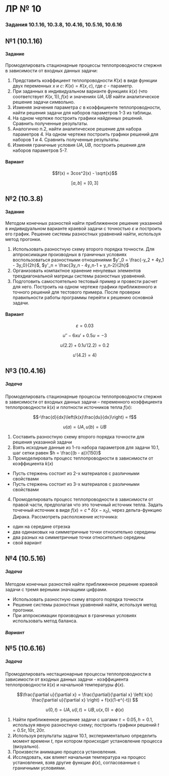 # ЛР № 10

### Задания 10.1.16, 10.3.8, 10.4.16, 10.5.16, 10.6.16

## №1 (10.1.16)
#### Задание
Промоделировать стационарные процессы теплопроводности стержня в зависимости от входных данных задачи:
1. Представить коэффициент теплопроводности $K(x)$ в виде функции двух переменных $x$ и $с$: $K(x)=K(x,c)$, где $с$ - параметр.
2. При заданных в индивидуальном варианте функциях $k(x)$ (что соответствует $K(x,1)), f(x)$ и значениях $UA, UB$ найти аналитическое решение задачи символьно.
3. Изменяя значения параметра $с$ в коэффициенте теплопроводности, найти решения задачи для наборов параметров 1-3 из таблицы.
4. На одном чертеже построить графики найденных решений. Cравнить полученные результаты.
5. Аналогично п.2, найти аналитическое решение для набора параметров 4. На одном чертеже построить графики решений для наборов 1 и 4. Cравнить полученные результаты.
6. Изменяя граничные условия $UA, UB$, построить решения для наборов параметров 5-7.
#### Вариант

$$f(x) = 3cos^2(x) - \sqrt{x}$$

$$[a,b] = [0, 3]$$

## №2 (10.3.8)
#### Задание
Методом конечных разностей найти приближенное решение указанной в индивидуальном варианте краевой задачи c точностью $\varepsilon$ и построить его график. Решение системы разностных уравнений найти, используя метод прогонки.
1. Использовать разностную схему второго порядка точности. Для аппроксимации производных в граничных условиях воспользоваться разностными отношениями $y'_0 = \frac{-y_2 + 4y_1 - 3y_0}{2h}$, $y'_n = \frac{3y_n - 4y_n-1 + y_n-2}{2h}$
2. Организовать компактное хранение ненулевых элементов трехдиагональной матрицы системы разностных уравнений.
3. Подготовить самостоятельно тестовый пример и провести расчет для него. Построить на одном чертеже графики приближенного и точного решений для тестового примера. После проверки правильности работы программы перейти к решению основной задачи.

#### Вариант

$$\varepsilon = 0.03$$

$$u'' - 6xu' + 0.5u = -3$$

$$u(2.2) + 0.1u'(2.2) = 0.2$$

$$u'(4.2) = 4)$$

## №3 (10.4.16)
##### Задача
Промоделировать стационарные процессы теплопроводности стержня в зависимости от входных данных задачи – переменного коэффициента теплопроводности $k(x)$ и плотности источников тепла $f(x)$:

$$-\frac{d}{dx}\left(k(x)\frac{du}{dx}\right) = f$$

$$u(a) = UA, u(b) = UB$$

1. Составить разностную схему второго порядка точности для решения
указанной задачи
2. Взять исходные данные из 1-го набора параметров для задачи 10.1, шаг сетки равен $h = \frac{(b - a)}{150}$
3. Промоделировать процесс теплопроводности в зависимости от коэффициента $k(x)$
  * Пусть стержень состоит из 2-x материалов с различными свойствами
  * Пусть стержень состоит из 3-x материалов с различными свойствами
4. Промоделировать процесс теплопроводности в зависимости от правой части, предполагая что это точечный источник тепла. Задать точечный источник в виде $f(x) = c * \delta(x-x_0)$, через дельта-функцию Дирака. Рассмотреть расположение источника:
  * один на середине отрезка
  * два одинаковых на симметричные точки относительно середины
  * два разных на симметричные точки относительно середины
  * свой вариант

## №4 (10.5.16)
##### Задача
Методом конечных разностей найти приближенное решение краевой задачи с тремя верными значащими цифрами. 
* Использовать разностную схему второго порядка точности
* Решение системы разностных уравнений найти, используя метод прогонки.
* При аппроксимации производных в граничных условиях использовать метод баланса.

##### Вариант

## №5 (10.6.16)
##### Задача
Промоделировать нестационарные процессы теплопроводности в зависимости от входных данных задачи - коэффициента теплопроводности $k(x)$ и начальной температуры $\phi(x)$.

$$\frac{\partial u}{\partial x} = \frac{\partial}{\partial x} \left( k(x) \frac{\partial u}{\partial x} \right) + f(x)(1-e^{-t}) $$

$$u(0, t) = UA, u(l, t) = UB, u(x, 0) = \phi(x)$$

1. Найти приближенное решение задачи с шагами $\tau = 0.05, h=0.1$, используя явную разностную схему; построить графики решений $t = 0.5\tau, 10\tau, 20\tau$.
2. Используя результаты задачи 10.1, экспериментально определить момент времени $t$, при котором происходит установление процесса (визуально).
3. Произвести анимацию процесса установления.
4. Исследовать, как влияет начальная температура на процесс установления, взяв другие функции $\phi(x)$, согласованные с граничными условиями.

